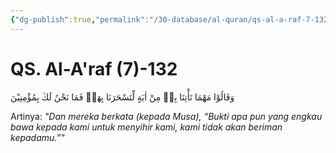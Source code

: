 ```yaml
---
{"dg-publish":true,"permalink":"/30-database/al-quran/qs-al-a-raf-7-132/"}
---
```



# QS. Al-A'raf (7)-132
وَقَالُوْا مَهْمَا تَأْتِنَا بِهٖ مِنْ اٰيَةٍ لِّتَسْحَرَنَا بِهَاۙ فَمَا نَحْنُ لَكَ بِمُؤْمِنِيْنَ

Artinya: *"Dan mereka berkata (kepada Musa), “Bukti apa pun yang engkau bawa kepada kami untuk menyihir kami, kami tidak akan beriman kepadamu.”"*
